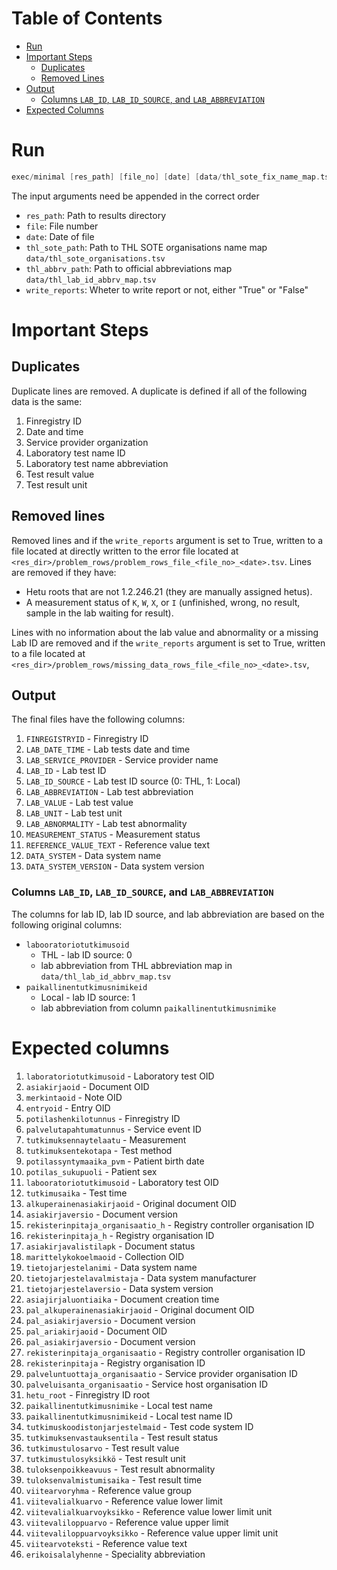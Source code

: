 # Table of Contents
- [Run](#run)
- [Important Steps](#important)
   -  [Duplicates](#dup)
   -  [Removed Lines](#rem)
- [Output](#out)
   - [Columns `LAB_ID`, `LAB_ID_SOURCE`, and `LAB_ABBREVIATION`](#special)
- [Expected Columns](#expect)


<a name="run">
 
# Run

```c
exec/minimal [res_path] [file_no] [date] [data/thl_sote_fix_name_map.tsv] [data/lab_id_map.tsv] [write_reports]
```

The input arguments need be appended in the correct order

* `res_path`: Path to results directory
* `file`: File number
* `date`: Date of file
* `thl_sote_path`: Path to THL SOTE organisations name map `data/thl_sote_organisations.tsv`
* `thl_abbrv_path`: Path to official abbreviations map `data/thl_lab_id_abbrv_map.tsv`
* `write_reports`: Wheter to write report or not, either "True" or "False"
  
 <a name="important">
 
 # Important Steps

 <a name="dup">
  
 ## Duplicates 

 Duplicate lines are removed. A duplicate is defined if all of the following data is the same: 
 1. Finregistry ID
 2. Date and time
 3. Service provider organization
 3. Laboratory test name ID
 4. Laboratory test name abbreviation
 5. Test result value
 6. Test result unit

<a name="rem">

 ## Removed lines

 Removed lines and if the `write_reports` argument is set to True,
 written to a file located at directly written to the error file located at
 `<res_dir>/problem_rows/problem_rows_file_<file_no>_<date>.tsv`.
 Lines are removed if they have:
 * Hetu roots that are not 1.2.246.21 (they are manually assigned hetus).
 * A measurement status of `K`, `W`, `X`, or `I` (unfinished, wrong, no result, sample in the lab waiting for result).
 
 Lines with no information about the lab value and abnormality or
 a missing Lab ID are removed and if the `write_reports` argument is set to True,
 written to a file located at
 `<res_dir>/problem_rows/missing_data_rows_file_<file_no>_<date>.tsv`,

<a name="out">

 ## Output

 The final files have the following columns:
 1. `FINREGISTRYID` - Finregistry ID
 2. `LAB_DATE_TIME` - Lab tests date and time
 3. `LAB_SERVICE_PROVIDER` - Service provider name
 4. `LAB_ID` - Lab test ID
 5. `LAB_ID_SOURCE` - Lab test ID source (0: THL, 1: Local)
 6. `LAB_ABBREVIATION` - Lab test abbreviation
 7. `LAB_VALUE` - Lab test value
 8. `LAB_UNIT` - Lab test unit
 9. `LAB_ABNORMALITY` - Lab test abnormality
 10. `MEASUREMENT_STATUS` - Measurement status
 11. `REFERENCE_VALUE_TEXT` - Reference value text
 12. `DATA_SYSTEM` - Data system name
 13. `DATA_SYSTEM_VERSION` - Data system version

 <a name="special">

 ### Columns `LAB_ID`, `LAB_ID_SOURCE`, and `LAB_ABBREVIATION`

 The columns for lab ID, lab ID source, and lab abbreviation are based on
 the following original columns:
* `labooratoriotutkimusoid` 
    * THL - lab ID source: 0
    * lab abbreviation from THL abbreviation map in `data/thl_lab_id_abbrv_map.tsv`
* `paikallinentutkimusnimikeid`
    * Local - lab ID source: 1
    * lab abbreviation from column `paikallinentutkimusnimike`

<a name="expect">

# Expected columns
 1. `laboratoriotutkimusoid` - Laboratory test OID
 2. `asiakirjaoid` - Document OID
 3. `merkintaoid` - Note OID
 4. `entryoid` - Entry OID
 5. `potilashenkilotunnus` - Finregistry ID
 6. `palvelutapahtumatunnus` - Service event ID
 7. `tutkimuksennaytelaatu` - Measurement
 8. `tutkimuksentekotapa` - Test method
 9. `potilassyntymaaika_pvm` - Patient birth date
 10. `potilas_sukupuoli` - Patient sex
 11. `labooratoriotutkimusoid` - Laboratory test OID
 12. `tutkimusaika` - Test time
 13. `alkuperainenasiakirjaoid` - Original document OID
 14. `asiakirjaversio` - Document version
 15. `rekisterinpitaja_organisaatio_h` - Registry controller organisation ID
 16. `rekisterinpitaja_h` -  Registry organisation ID
 17. `asiakirjavalistilapk` - Document status
 18. `marittelykokoelmaoid` - Collection OID
 19. `tietojarjestelanimi` - Data system name
 20. `tietojarjestelavalmistaja` - Data system manufacturer
 21. `tietojarjestelaversio` - Data system version
 22. `asiajirjaluontiaika` - Document creation time
 23. `pal_alkuperainenasiakirjaoid` - Original document OID
 24. `pal_asiakirjaversio` - Document version
 25. `pal_ariakirjaoid` - Document OID
 26. `pal_asiakirjaversio` - Document version
 27. `rekisterinpitaja_organisaatio` - Registry controller organisation ID
 28. `rekisterinpitaja` -  Registry organisation ID
 29. `palveluntuottaja_organisaatio` - Service provider organisation ID
 30. `palveluisanta_organisaatio` - Service host organisation ID
 31. `hetu_root` - Finregistry ID root
 32. `paikallinentutkimusnimike` - Local test name
 33. `paikallinentutkimusnimikeid` - Local test name ID
 34. `tutkimuskoodistonjarjestelmaid` - Test code system ID
 35. `tutkimuksenvastauksentila` - Test result status
 36. `tutkimustulosarvo` - Test result value
 37. `tutkimustulosyksikkö` - Test result unit
 38. `tuloksenpoikkeavuus` - Test result abnormality
 39. `tuloksenvalmistumisaika` - Test result time
 40. `viitearvoryhma` - Reference value group
 41. `viitevalialkuarvo` - Reference value lower limit
 42. `viitevalialkuarvoyksikko` - Reference value lower limit unit
 43. `viitevaliloppuarvo` - Reference value upper limit
 44. `viitevaliloppuarvoyksikko` - Reference value upper limit unit
 45. `viitearvoteksti` - Reference value text
 46. `erikoisalalyhenne` - Speciality abbreviation
 
